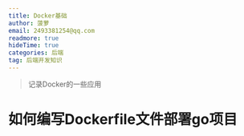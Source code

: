 ```yaml
---
title: Docker基础
author: 菠萝
email: 2493381254@qq.com
readmore: true
hideTime: true
categories: 后端
tag: 后端开发知识
---
```


> 记录Docker的一些应用

<!-- more -->

# 如何编写Dockerfile文件部署go项目



